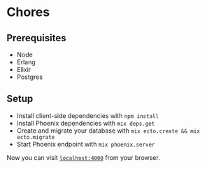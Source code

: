 # Chores

## Prerequisites

  * Node
  * Erlang
  * Elixir
  * Postgres

## Setup

  * Install client-side dependencies with `npm install`
  * Install Phoenix dependencies with `mix deps.get`
  * Create and migrate your database with `mix ecto.create && mix ecto.migrate`
  * Start Phoenix endpoint with `mix phoenix.server`

Now you can visit [`localhost:4000`](http://localhost:4000) from your browser.
